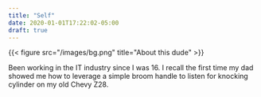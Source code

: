 ```yaml
---
title: "Self"
date: 2020-01-01T17:22:02-05:00
draft: true
---
```

{{< figure src="/images/bg.png"
title="About this dude" >}}

Been working in the IT industry since I was 16. I recall the first time my dad showed me how to leverage a simple broom handle to listen for knocking cylinder on my old Chevy Z28. 
